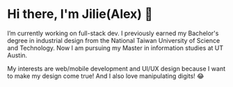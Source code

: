 # Hi there, I'm Jilie(Alex) 👋
I’m currently working on full-stack dev. I previously earned my Bachelor's degree in industrial design from the National Taiwan University of Science and Technology. Now I am pursuing my Master in information studies at UT Austin.

My interests are web/mobile development and UI/UX design because I want to make my design come true! And I also love manipulating digits!  😂 


